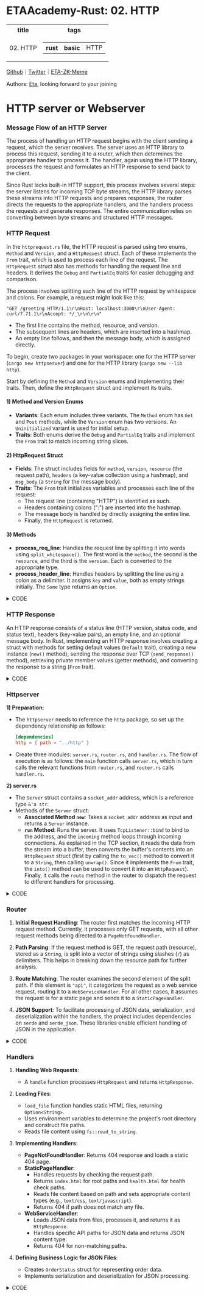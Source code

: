 # ETAAcademy-Rust: 02. HTTP

<table>
  <tr>
    <th>title</th>
    <th>tags</th>
  </tr>
  <tr>
    <td>02. HTTP</td>
    <td>
      <table>
        <tr>
          <th>rust</th>
          <th>basic</th>
          <td>HTTP</td>
        </tr>
      </table>
    </td>
  </tr>
</table>

[Github](https:github.com/ETAAcademy)｜[Twitter](https:twitter.com/ETAAcademy)｜[ETA-ZK-Meme](https:github.com/ETAAcademy/ETAAcademy-ZK-Meme)

Authors: [Eta](https:twitter.com/pwhattie), looking forward to your joining

# HTTP server or Webserver

### Message Flow of an HTTP Server

The process of handling an HTTP request begins with the client sending a request, which the server receives. The server uses an HTTP library to process this request, sending it to a router, which then determines the appropriate handler to process it. The handler, again using the HTTP library, processes the request and formulates an HTTP response to send back to the client.

Since Rust lacks built-in HTTP support, this process involves several steps: the server listens for incoming TCP byte streams, the HTTP library parses these streams into HTTP requests and prepares responses, the router directs the requests to the appropriate handlers, and the handlers process the requests and generate responses. The entire communication relies on converting between byte streams and structured HTTP messages.

### HTTP Request

In the `httprequest.rs` file, the HTTP request is parsed using two enums, `Method` and `Version`, and a `HttpRequest` struct. Each of these implements the `From` trait, which is used to process each line of the request. The `HttpRequest` struct also has methods for handling the request line and headers. It derives the `Debug` and `PartialEq` traits for easier debugging and comparison.

The process involves splitting each line of the HTTP request by whitespace and colons. For example, a request might look like this:

```
"GET /greeting HTTP/1.1\r\nHost: localhost:3000\r\nUser-Agent: curl/7.71.1\r\nAccept: */_\r\n\r\n"
```

- The first line contains the method, resource, and version.
- The subsequent lines are headers, which are inserted into a hashmap.
- An empty line follows, and then the message body, which is assigned directly.

To begin, create two packages in your workspace: one for the HTTP server (`cargo new httpserver`) and one for the HTTP library (`cargo new --lib http`).

Start by defining the `Method` and `Version` enums and implementing their traits. Then, define the `HttpRequest` struct and implement its traits.

#### 1) Method and Version Enums

- **Variants**: Each enum includes three variants. The `Method` enum has `Get` and `Post` methods, while the `Version` enum has two versions. An `Uninitialized` variant is used for initial setup.
- **Traits**: Both enums derive the `Debug` and `PartialEq` traits and implement the `From` trait to match incoming string slices.

#### 2) HttpRequest Struct

- **Fields**: The struct includes fields for `method`, `version`, `resource` (the request path), `headers` (a key-value collection using a hashmap), and `msg_body` (a `String` for the message body).
- **Traits**: The `From` trait initializes variables and processes each line of the request:
  - The request line (containing "HTTP") is identified as such.
  - Headers containing colons (":") are inserted into the hashmap.
  - The message body is handled by directly assigning the entire line.
  - Finally, the `HttpRequest` is returned.

#### 3) Methods

- **process_req_line**: Handles the request line by splitting it into words using `split_whitespace()`. The first word is the `method`, the second is the `resource`, and the third is the `version`. Each is converted to the appropriate type.
- **process_header_line**: Handles headers by splitting the line using a colon as a delimiter. It assigns `key` and `value`, both as empty strings initially. The `Some` type returns an `Option`.

<details><summary>CODE</summary>

```rust
use std::collections::HashMap;

#[derive(Debug, PartialEq)]
pub enum Method {
    GET,
    POST,
    UNINITIALIZED,
}
impl From<&str> for Method {
    fn from(s: &str) -> Method {
        match s {
            "GET" => Method::GET,
            "POST" => Method::POST,
            _ => Method::UNINITIALIZED,
        }
    }
}

#[derive(Debug, PartialEq)]
pub enum Version {
    V1_1,
    V2_0,
    UNINITIALIZED,
}
impl From<&str> for Version {
    fn from(s: &str) -> Version {
        match s {
            "HTTP/1.1" => Version::V1_1,
            _ => Version::UNINITIALIZED,
        }
    }
}

#[derive(Debug, PartialEq)]
pub enum Resource {
    Path(String),
}
#[derive(Debug)]
pub struct HttpRequest {
    pub method: Method,
    pub version: Version,
    pub resource: Resource,
    pub headers: HashMap<String, String>,
    pub msg_body: String,
}

impl From<String> for HttpRequest {
    fn from(req: String) -> Self {
        let mut parsed_method = Method::UNINITIALIZED;
        let mut parsed_version = Version::V1_1;
        let mut parsed_resource = Resource::Path("".to_string());
        let mut parsed_headers = HashMap::new();
        let mut parsed_msg_body = "";

        for line in req.lines() {
            if line.contains("HTTP") {
                let (method, resource, version) = process_req_line(line);
                parsed_method = method;
                parsed_resource = resource;
                parsed_version = version;
            } else if line.contains(":") {
                let (key, value) = process_header_line(line);
                parsed_headers.insert(key, value);
            } else if line.len() == 0 {
            } else {
                parsed_msg_body = line;
            }
        }
        HttpRequest {
            method: parsed_method,
            version: parsed_version,
            resource: parsed_resource,
            headers: parsed_headers,
            msg_body: parsed_msg_body.to_string(),
        }
    }
}
fn process_req_line(s: &str) -> (Method, Resource, Version) {
    let mut words = s.split_whitespace();
    let method = words.next().unwrap();
    let resource = words.next().unwrap();
    let version = words.next().unwrap();
    (
        method.into(),
        Resource::Path(resource.to_string()),
        version.into(),
    )
}

fn process_header_line(s: &str) -> (String, String){
    let mut header_items = s.split(":");
    let mut key = String::from("");
    let mut value = String::from("");
    if let Some(k) = header_items.next(){
        key = k.to_string();
    }
    if let Some(v) = header_items.next(){
        value = v.to_string();
    }
    (key, value)
}

#[cfg(test)]
mod tests {
    use super::*;
    #[test]
    fn test_method_into() {
        let m: Method = "GET".into();
        assert_eq!(m, Method::GET);
    }

    #[test]
    fn test_version_into() {
        let v: Version = "HTTP/1.1".into();
        assert_eq!(v, Version::V1_1);
    }
    #[test]
    fn test_read_http(){
        let s: String = String::from("GET /greeting HTTP/1.1\r\nHOST: localhost\r\nAccept: */*\r\nUser-Agent: Mobile/Iphone");
        let mut header_expected = HashMap::new();
        header_expected.insert("HOST".into(), " localhost".into());
        header_expected.insert("Accept".into(), " */*".into());
        header_expected.insert("User-Agent".into(), " Mobile/Iphone".into());
        let req:HttpRequest = s.into();

        assert_eq!(Method::GET, req.method);
        assert_eq!(Version::V1_1, req.version);
        assert_eq!(Resource::Path("/greeting".to_string()), req.resource);
        assert_eq!(header_expected, req.headers);

    }
}

```

</details>

### HTTP Response

An HTTP response consists of a status line (HTTP version, status code, and status text), headers (key-value pairs), an empty line, and an optional message body. In Rust, implementing an HTTP response involves creating a struct with methods for setting default values (`Default` trait), creating a new instance (`new()` method), sending the response over TCP (`send_response()` method), retrieving private member values (getter methods), and converting the response to a string (`From` trait).

<details><summary>CODE</summary>

```rust

use std::collections::HashMap;
use std::io::{Result, Write};

#[derive(Debug, PartialEq, Clone)]
pub struct HttpResponse<'a> {
    version: &'a str,
    status_code: &'a str,
    status_text: &'a str,
    headers: Option<HashMap<&'a str, &'a str>>,
    body: Option<String>,
}
impl<'a> Default for HttpResponse<'a> {
    fn default() -> Self {
        Self {
            version: "HTTP/1.1".into(),
            status_code: "200".into(),
            status_text: "OK".into(),
            headers: None,
            body: None,
        }
    }
}
impl<'a> From<HttpResponse<'a>> for String{
    fn from(res: HttpResponse<'a>) -> String {
        let res1 = res.clone();
        format!(
            "{} {} {}\r\n{}Content-Length: {}\r\n\r\n{}",
            &res1.version(),
            &res1.status_code(),
            &res1.status_text(),
            &res1.headers(),
            &res.body.unwrap().len(),
            &res1.body()
        )
    }
}
impl<'a> HttpResponse<'a> {
    pub fn new(
        status_code: &'a str,
        headers: Option<HashMap<&'a str, &'a str>>,
        body: Option<String>,
    ) -> HttpResponse<'a> {

        let mut response: HttpResponse<'a> = HttpResponse::default();
        if status_code != "200"{
            response.status_code = status_code.into();
        };
        response.headers = match &headers {
            Some(_h) => headers,
            None => {
                let mut h = HashMap::new();
                h.insert("Content-Type", "text/html");
                Some(h)
            }
        };
        response.status_text = match response.status_code {
            "200" => "OK".into(),
            "400" => "Bad Request".into(),
            "404" => "Not Found".into(),
            "500" => "Internal Server Error".into(),
            _ => "Not Found".into(),
        };
        response.body = body;
        response
    }
    pub fn send_response(&self, write_stream:&mut impl Write) -> Result<()>{
        let res = self.clone();
        let response_string : String  = String::from(res);
        let _ = write!(write_stream, "{}", response_string);
        Ok(())
    }
    fn version(&self) -> &str{
        self.version
    }
    fn status_code(&self) -> &str{
        self.status_code
    }
    fn status_text(&self) -> &str{
        self.status_text
    }
    fn headers(&self) -> String{
        let map: HashMap<&str, &str> = self.headers.clone().unwrap();
        let mut header_string : String = "".into();
        for(k , v) in map.iter(){
            header_string = format!("{}{}:{}\r\n", header_string, k , v);
        }
        header_string
    }
    fn body(&self) -> &str {
        match &self.body {
            Some(b) => b.as_str(),
            None => "".into(),
        }
    }

}

#[cfg(test)]
mod tests{
    use super::*;

    #[test]
    fn test_response_struct_creation_200(){
        let response_actual = HttpResponse::new(
            "200",
            None,
            Some("xxx".into()),
        );
        let response_expected = HttpResponse{
            version:"HTTP/1.1",
            status_code:"200",
            status_text: "OK",
            headers:{
                let mut h = HashMap::new();
                h.insert("Content-Type", "text/html");
                Some(h)
            },
            body: Some("xxx".into()),
        };
        assert_eq!(response_actual, response_expected);
    }

    #[test]
    fn test_response_struct_creation_404(){
        let response_actual = HttpResponse::new(
            "404",
            None,
            Some("xxx".into()),
        );
        let response_expected = HttpResponse{
            version:"HTTP/1.1",
            status_code:"404",
            status_text: "Not Found",
            headers:{
                let mut h = HashMap::new();
                h.insert("Content-Type", "text/html");
                Some(h)
            },
            body: Some("xxx".into()),
        };
        assert_eq!(response_actual, response_expected);
    }
    #[test]
    fn test_http_response_creation(){
        let response_expected = HttpResponse{
            version: "HTTP/1.1",
            status_code: "404",
            status_text:"Not Found",
            headers:{
                let mut h = HashMap::new();
                h.insert("Content-Type", "text/html");
                Some(h)
            },
            body:Some("xxx".into()),
        };
        let http_string: String = response_expected.into();
        let actual_string = "HTTP/1.1 404 Not Found\r\nContent-Type:text/html\r\nContent-Length: 3\r\n\r\nxxx";
        assert_eq!(http_string, actual_string);
    }
}
```

</details>

### Httpserver

**1) Preparation:**

- The `httpserver` needs to reference the `http` package, so set up the dependency relationship as follows:
  ```toml
  [dependencies]
  http = { path = "../http" }
  ```
- Create three modules: `server.rs`, `router.rs`, and `handler.rs`. The flow of execution is as follows: the `main` function calls `server.rs`, which in turn calls the relevant functions from `router.rs`, and `router.rs` calls `handler.rs`.

**2) server.rs**

- The `Server` struct contains a `socket_addr` address, which is a reference type `&'a str`.
- Methods of the `Server` struct:
  - **Associated Method `new`**: Takes a `socket_addr` address as input and returns a `Server` instance.
  - **`run` Method**: Runs the server. It uses `TcpListener::bind` to bind to the address, and the `incoming` method loops through incoming connections. As explained in the TCP section, it reads the data from the stream into a buffer, then converts the buffer's contents into an `HttpRequest` struct (first by calling the `to_vec()` method to convert it to a `String`, then calling `unwrap()`. Since it implements the `From` trait, the `into()` method can be used to convert it into an `HttpRequest`). Finally, it calls the `route` method in the router to dispatch the request to different handlers for processing.

<details><summary>CODE</summary>

```rust
use super::router::Router;
use http::httprequest::HttpRequest;
use std::io::prelude::*;
use std::net::TcpListener;
use std::str;

pub struct Server<'a> {
    socket_addr: &'a str,
}
impl<'a> Server<'a> {
    pub fn new(socket_addr: &'a str) -> Self {
        Server { socket_addr }
    }
    pub fn run(&self) {
        let connection_listener = TcpListener::bind(self.socket_addr).unwrap();
        println!("Running on {}", self.socket_addr);
        for stream in connection_listener.incoming() {
            let mut stream = stream.unwrap();
            println!("Connection established");

            let mut read_buf = [0; 200];
            stream.read(&mut read_buf).unwrap();
            let req: HttpRequest = String::from_utf8(read_buf.to_vec()).unwrap().into();
            Router::route(req, &mut stream);
        }
    }
}
```

</details>

### Router

1. **Initial Request Handling**:
   The router first matches the incoming HTTP request method. Currently, it processes only GET requests, with all other request methods being directed to a `PageNotFoundHandler`.

2. **Path Parsing**:
   If the request method is GET, the request path (resource), stored as a `String`, is split into a vector of strings using slashes (`/`) as delimiters. This helps in breaking down the resource path for further analysis.

3. **Route Matching**:
   The router examines the second element of the split path. If this element is `"api"`, it categorizes the request as a web service request, routing it to a `WebServiceHandler`. For all other cases, it assumes the request is for a static page and sends it to a `StaticPageHandler`.

4. **JSON Support**:
   To facilitate processing of JSON data, serialization, and deserialization within the handlers, the project includes dependencies on `serde` and `serde_json`. These libraries enable efficient handling of JSON in the application.

<details><summary>CODE</summary>

```rust

use crate::handler::{WebServiceHandler, StaticPageHandler};
use super::handler::{Handler, PageNotFoundHandler};
use http::{httprequest, httprequest::HttpRequest, httpresponse::HttpResponse};
use std::io::prelude::*;

pub struct Router;
impl Router{
    pub fn route(req: HttpRequest, stream:&mut impl Write) -> (){
        match req.method {
            httprequest::Method::GET => match  &req.resource{
                httprequest::Resource::Path(s) => {
                    let route: Vec<&str> = s.split("/").collect();
                    match route[1] {
                        "api" => {
                            let resp : HttpResponse = WebServiceHandler::handle(&req);
                            let _ = resp.send_response(stream);
                        }
                        _=>{
                            let resp: HttpResponse = StaticPageHandler::handle(&req);
                            let _ = resp.send_response(stream);
                        }
                    }
                }
            },
            _ => {
                let resp:HttpResponse = PageNotFoundHandler::handle(&req);
                let _ = resp.send_response(stream);
            }
        }

    }
}

```

</details>

### Handlers

1. **Handling Web Requests**:

   - A `handle` function processes `HttpRequest` and returns `HttpResponse`.

2. **Loading Files**:

   - `load_file` function handles static HTML files, returning `Option<String>`.
   - Uses environment variables to determine the project's root directory and construct file paths.
   - Reads file content using `fs::read_to_string`.

3. **Implementing Handlers**:

   - **PageNotFoundHandler**: Returns 404 response and loads a static 404 page.
   - **StaticPageHandler**:
     - Handles requests by checking the request path.
     - Returns `index.html` for root paths and `health.html` for health check paths.
     - Reads file content based on path and sets appropriate content types (e.g., `text/css`, `text/javascript`).
     - Returns 404 if path does not match any file.
   - **WebServiceHandler**:
     - Loads JSON data from files, processes it, and returns it as `HttpResponse`.
     - Handles specific API paths for JSON data and returns JSON content type.
     - Returns 404 for non-matching paths.

4. **Defining Business Logic for JSON Files**:
   - Creates `OrderStatus` struct for representing order data.
   - Implements serialization and deserialization for JSON processing.

<details><summary>CODE</summary>

```rust

use http::{httprequest::HttpRequest, httpresponse::HttpResponse};
use serde::{Deserialize, Serialize};
use std::collections::HashMap;
use std::env;
use std::fs;

pub trait Handler {
    fn handle(req:&HttpRequest) -> HttpResponse;
    fn load_file(file_name: &str) -> Option<String>{
        let default_path = format!("{}/public", env!("CARGO_MANIFEST_DIR"));
        let public_path = env::var("PUBLIC_PATH").unwrap_or(default_path);
        let full_path = format!("{}/{}", public_path, file_name);
        let contents = fs::read_to_string(full_path);
        contents.ok()
    }
}

pub struct StaticPageHandler;
pub struct PageNotFoundHandler;
pub struct WebServiceHandler;

#[derive(Serialize, Deserialize)]
pub struct OrderStatus{
    order_id:i32,
    order_date:String,
    order_status:String,
}

impl Handler for PageNotFoundHandler {
    fn handle(req:&HttpRequest) -> HttpResponse {
        HttpResponse::new("404", None, Self::load_file("404.html"))
    }
}
impl Handler for StaticPageHandler {
    fn handle(req:&HttpRequest) -> HttpResponse {
        let http::httprequest::Resource::Path(s) = &req.resource;
        let route: Vec<&str> = s.split("/").collect();
        match route[1] {
            "" => HttpResponse::new("200", None, Self::load_file("index.html")),
            "health" => HttpResponse::new("200", None, Self::load_file("health.html")),
            path => match Self::load_file(path) {
                Some(content) => {
                    let mut map : HashMap<&str, &str> = HashMap::new();
                    if path.ends_with(".css"){
                        map.insert("Content-Type", "text/css");
                    }else if path.ends_with(".js"){
                        map.insert("Content-Type", "text/javascript");
                    }else{
                        map.insert("Content-Type", "text/html");
                    }
                    HttpResponse::new("200", Some(map), Some(content))
                },
                None => HttpResponse::new("404", None, Self::load_file("404.html")),
            }

        }
    }
}
impl WebServiceHandler{
    fn load_json() -> Vec<OrderStatus>{
        let default_path = format!("{}/data", env!("CARGO_MANIFEST_DIR"));
        let data_path = env::var("DATA_PATH").unwrap_or(default_path);
        let full_path = format!("{}/{}", data_path, "orders.json");
        let json_contents = fs::read_to_string(full_path);
        let orders: Vec<OrderStatus> =
        serde_json::from_str(json_contents.unwrap().as_str()).unwrap();
        orders
    }
}
impl Handler for WebServiceHandler{
    fn handle(req:&HttpRequest) -> HttpResponse {
        let http::httprequest::Resource::Path(s) = &req.resource;
        let route:Vec<&str> = s.split("/").collect();
        match route[2] {
            "shipping" if route.len() > 2 && route[3] == "orders" => {
                let body = Some(serde_json::to_string(&Self::load_json()).unwrap());
                let mut headers:HashMap<&str, &str> = HashMap::new();
                headers.insert("Content-Type", "application/json");
                HttpResponse::new("200", Some(headers), body)
            },
            _ => HttpResponse::new("404", None, Self::load_file("404.html")),
        }
    }
}

```

</details>
